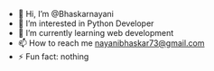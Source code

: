 - 👋 Hi, I’m @Bhaskarnayani
- 👀 I’m interested in Python Developer
- 🌱 I’m currently learning web development
- 📫 How to reach me nayanibhaskar73@gmail.com
- ⚡ Fun fact: nothing

<!---
Bhaskarnayani/Bhaskarnayani is a ✨ special ✨ repository because its `README.md` (this file) appears on your GitHub profile.
You can click the Preview link to take a look at your changes.
--->
